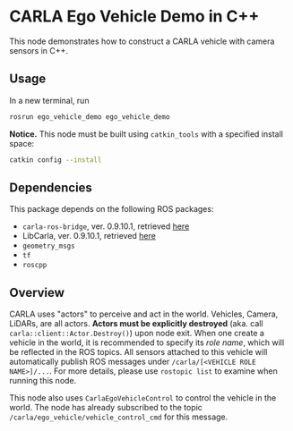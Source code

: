 # CARLA Ego Vehicle Demo in C++
This node demonstrates how to construct a CARLA vehicle with camera sensors in C++.

## Usage
In a new terminal, run
```bash
rosrun ego_vehicle_demo ego_vehicle_demo
```

**Notice.** This node must be built using `catkin_tools` with a specified install space:
```bash
catkin config --install
```

## Dependencies
This package depends on the following ROS packages:
- `carla-ros-bridge`, ver. 0.9.10.1, retrieved [here](https://github.com/carla-simulator/ros-bridge/releases/tag/0.9.10.1)
- LibCarla, ver. 0.9.10.1, retrieved [here](https://github.com/lb-robotics/libcarla/releases/tag/0.9.10.1)
- `geometry_msgs`
- `tf`
- `roscpp`

## Overview
CARLA uses "actors" to perceive and act in the world. Vehicles, Camera, LiDARs, are all actors. **Actors must be explicitly destroyed** (aka. call `carla::client::Actor.Destroy()`) upon node exit. When one create a vehicle in the world, it is recommended to specify its *role name*, which will be reflected in the ROS topics. All sensors attached to this vehicle will automatically publish ROS messages under `/carla/[<VEHICLE ROLE NAME>]/...`. For more details, please use `rostopic list` to examine when running this node.

This node also uses `CarlaEgoVehicleControl` to control the vehicle in the world. The node has already subscribed to the topic `/carla/ego_vehicle/vehicle_control_cmd` for this message.


